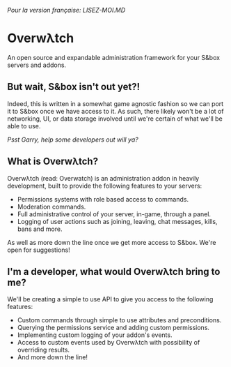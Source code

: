 *Pour la version française: LISEZ-MOI.MD*


# Overwλtch
An open source and expandable administration framework for your S&amp;box servers and addons.

## But wait, S&box isn't out yet?!

Indeed, this is written in a somewhat game agnostic fashion so we can port it to S&box once we have access to it.
As such, there likely won't be a lot of networking, UI, or data storage involved until we're certain of what we'll be able to use.

*Psst Garry, help some developers out will ya?*

## What is Overwλtch?

Overwλtch (read: Overwatch) is an administration addon in heavily development, built to provide the following features to your servers:

- Permissions systems with role based access to commands.
- Moderation commands.
- Full administrative control of your server, in-game, through a panel.
- Logging of user actions such as joining, leaving, chat messages, kills, bans and more.

As well as more down the line once we get more access to S&box. We're open for suggestions!

## I'm a developer, what would Overwλtch bring to me?

We'll be creating a simple to use API to give you access to the following features:

- Custom commands through simple to use attributes and preconditions.
- Querying the permissions service and adding custom permissions.
- Implementing custom logging of your addon's events.
- Access to custom events used by Overwλtch with possibility of overriding results.
- And more down the line!
